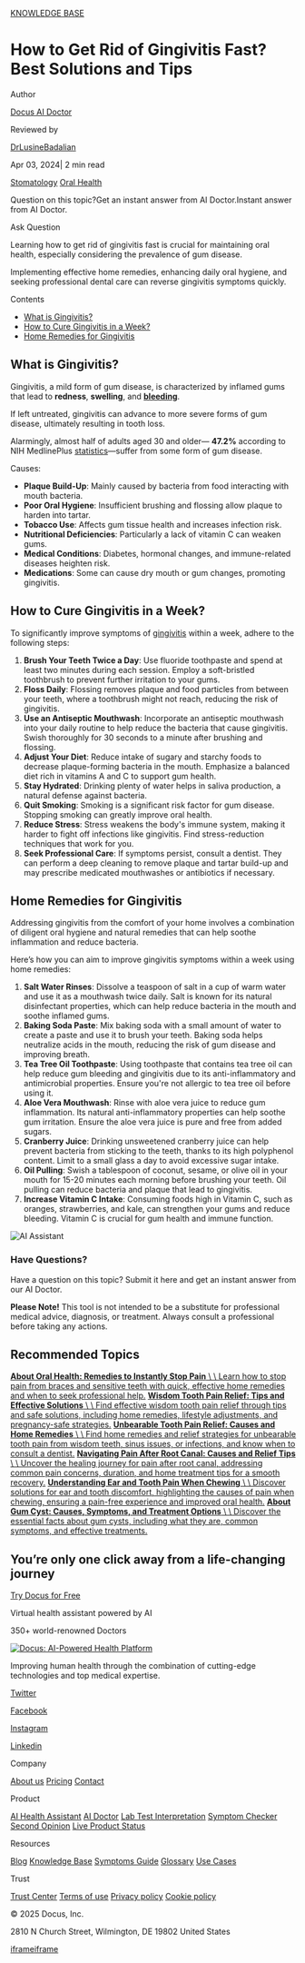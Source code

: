 [KNOWLEDGE BASE](https://docus.ai/knowledge-base)

# How to Get Rid of Gingivitis Fast? Best Solutions and Tips

Author

[Docus AI Doctor](https://docus.ai/ai-doctor)

Reviewed by

[DrLusineBadalian](https://docus.ai/author/dr-lusine-badalian)

Apr 03, 2024\| 2 min read

[Stomatology](https://docus.ai/tags/stomatology) [Oral Health](https://docus.ai/tags/oral-health)

Question on this topic?Get an instant answer from AI Doctor.Instant answer from AI Doctor.

Ask Question

Learning how to get rid of gingivitis fast is crucial for maintaining oral health, especially considering the prevalence of gum disease.

Implementing effective home remedies, enhancing daily oral hygiene, and seeking professional dental care can reverse gingivitis symptoms quickly.

Contents

- [What is Gingivitis?](https://docus.ai/knowledge-base/how-to-get-rid-of-gingivitis-fast#what-is-gingivitis)
- [How to Cure Gingivitis in a Week?](https://docus.ai/knowledge-base/how-to-get-rid-of-gingivitis-fast#how-to-cure-gingivitis-in-a-week)
- [Home Remedies for Gingivitis](https://docus.ai/knowledge-base/how-to-get-rid-of-gingivitis-fast#home-remedies-for-gingivitis)

## What is Gingivitis?

Gingivitis, a mild form of gum disease, is characterized by inflamed gums that lead to **redness**, **swelling**, and [**bleeding**](https://docus.ai/symptoms-guide/managing-bleeding-gums-when-brushing).

If left untreated, gingivitis can advance to more severe forms of gum disease, ultimately resulting in tooth loss.

Alarmingly, almost half of adults aged 30 and older— **47.2%** according to NIH MedlinePlus [statistics](https://magazine.medlineplus.gov/article/gum-disease-by-the-numbers)—suffer from some form of gum disease.

Causes:

- **Plaque Build-Up**: Mainly caused by bacteria from food interacting with mouth bacteria.
- **Poor Oral Hygiene**: Insufficient brushing and flossing allow plaque to harden into tartar.
- **Tobacco Use**: Affects gum tissue health and increases infection risk.
- **Nutritional Deficiencies**: Particularly a lack of vitamin C can weaken gums.
- **Medical Conditions**: Diabetes, hormonal changes, and immune-related diseases heighten risk.
- **Medications**: Some can cause dry mouth or gum changes, promoting gingivitis.

## How to Cure Gingivitis in a Week?

To significantly improve symptoms of [gingivitis](https://docus.ai/knowledge-base/gum-pain-relief-methods) within a week, adhere to the following steps:

1. **Brush Your Teeth Twice a Day**: Use fluoride toothpaste and spend at least two minutes during each session. Employ a soft-bristled toothbrush to prevent further irritation to your gums.
2. **Floss Daily**: Flossing removes plaque and food particles from between your teeth, where a toothbrush might not reach, reducing the risk of gingivitis.
3. **Use an Antiseptic Mouthwash**: Incorporate an antiseptic mouthwash into your daily routine to help reduce the bacteria that cause gingivitis. Swish thoroughly for 30 seconds to a minute after brushing and flossing.
4. **Adjust Your Diet**: Reduce intake of sugary and starchy foods to decrease plaque-forming bacteria in the mouth. Emphasize a balanced diet rich in vitamins A and C to support gum health.
5. **Stay Hydrated**: Drinking plenty of water helps in saliva production, a natural defense against bacteria.
6. **Quit Smoking**: Smoking is a significant risk factor for gum disease. Stopping smoking can greatly improve oral health.
7. **Reduce Stress**: Stress weakens the body's immune system, making it harder to fight off infections like gingivitis. Find stress-reduction techniques that work for you.
8. **Seek Professional Care**: If symptoms persist, consult a dentist. They can perform a deep cleaning to remove plaque and tartar build-up and may prescribe medicated mouthwashes or antibiotics if necessary.

## Home Remedies for Gingivitis

Addressing gingivitis from the comfort of your home involves a combination of diligent oral hygiene and natural remedies that can help soothe inflammation and reduce bacteria.

Here’s how you can aim to improve gingivitis symptoms within a week using home remedies:

1. **Salt Water Rinses**: Dissolve a teaspoon of salt in a cup of warm water and use it as a mouthwash twice daily. Salt is known for its natural disinfectant properties, which can help reduce bacteria in the mouth and soothe inflamed gums.
2. **Baking Soda Paste**: Mix baking soda with a small amount of water to create a paste and use it to brush your teeth. Baking soda helps neutralize acids in the mouth, reducing the risk of gum disease and improving breath.
3. **Tea Tree Oil Toothpaste**: Using toothpaste that contains tea tree oil can help reduce gum bleeding and gingivitis due to its anti-inflammatory and antimicrobial properties. Ensure you're not allergic to tea tree oil before using it.
4. **Aloe Vera Mouthwash**: Rinse with aloe vera juice to reduce gum inflammation. Its natural anti-inflammatory properties can help soothe gum irritation. Ensure the aloe vera juice is pure and free from added sugars.
5. **Cranberry Juice**: Drinking unsweetened cranberry juice can help prevent bacteria from sticking to the teeth, thanks to its high polyphenol content. Limit to a small glass a day to avoid excessive sugar intake.
6. **Oil Pulling**: Swish a tablespoon of coconut, sesame, or olive oil in your mouth for 15-20 minutes each morning before brushing your teeth. Oil pulling can reduce bacteria and plaque that lead to gingivitis.
7. **Increase Vitamin C Intake**: Consuming foods high in Vitamin C, such as oranges, strawberries, and kale, can strengthen your gums and reduce bleeding. Vitamin C is crucial for gum health and immune function.

![AI Assistant](https://docus.ai/images/small-assistant.png)

### Have Questions?

Have a question on this topic? Submit it here and get an instant answer from our AI Doctor.

**Please Note!** This tool is not intended to be a substitute for professional medical advice, diagnosis, or treatment. Always consult a professional before taking any actions.

## Recommended Topics

[**About Oral Health: Remedies to Instantly Stop Pain** \\
\\
Learn how to stop pain from braces and sensitive teeth with quick, effective home remedies and when to seek professional help.](https://docus.ai/knowledge-base/remedies-to-instantly-stop-pain) [**Wisdom Tooth Pain Relief: Tips and Effective Solutions** \\
\\
Find effective wisdom tooth pain relief through tips and safe solutions, including home remedies, lifestyle adjustments, and pregnancy-safe strategies.](https://docus.ai/knowledge-base/wisdom-tooth-pain-relief-tips-and-solutions) [**Unbearable Tooth Pain Relief: Causes and Home Remedies** \\
\\
Find home remedies and relief strategies for unbearable tooth pain from wisdom teeth, sinus issues, or infections, and know when to consult a dentist.](https://docus.ai/knowledge-base/unbearable-tooth-pain-relief) [**Navigating Pain After Root Canal: Causes and Relief Tips** \\
\\
Uncover the healing journey for pain after root canal, addressing common pain concerns, duration, and home treatment tips for a smooth recovery.](https://docus.ai/knowledge-base/navigating-pain-after-root-canal) [**Understanding Ear and Tooth Pain When Chewing** \\
\\
Discover solutions for ear and tooth discomfort, highlighting the causes of pain when chewing, ensuring a pain-free experience and improved oral health.](https://docus.ai/knowledge-base/understanding-ear-and-tooth-pain-when-chewing) [**About Gum Cyst: Causes, Symptoms, and Treatment Options** \\
\\
Discover the essential facts about gum cysts, including what they are, common symptoms, and effective treatments.](https://docus.ai/knowledge-base/gum-cyst)

## You’re only one click away from a life-changing journey

[Try Docus for Free](https://my.docus.ai/auth/signup)

Virtual health assistant powered by AI

350+ world-renowned Doctors

[![Docus: AI-Powered Health Platform](https://docus.ai/docus-dark-logo.svg)](https://docus.ai/)

Improving human health through the combination of cutting-edge technologies and top medical expertise.

[Twitter](https://twitter.com/docus_ai)

[Facebook](https://www.facebook.com/docusai)

[Instagram](https://www.instagram.com/docus.ai/)

[Linkedin](https://www.linkedin.com/company/docusai/)

Company

[About us](https://docus.ai/about-us) [Pricing](https://docus.ai/pricing) [Contact](https://docus.ai/contact)

Product

[AI Health Assistant](https://docus.ai/ai-health-assistant) [AI Doctor](https://docus.ai/ai-doctor) [Lab Test Interpretation](https://docus.ai/lab-test-interpretation) [Symptom Checker](https://docus.ai/symptom-checker) [Second Opinion](https://docus.ai/second-opinion) [Live Product Status](https://docus.statuspage.io/)

Resources

[Blog](https://docus.ai/blog) [Knowledge Base](https://docus.ai/knowledge-base) [Symptoms Guide](https://docus.ai/symptoms-guide) [Glossary](https://docus.ai/glossary) [Use Cases](https://docus.ai/use-cases)

Trust

[Trust Center](https://trust.docus.ai/) [Terms of use](https://docus.ai/terms-of-use) [Privacy policy](https://docus.ai/privacy-policy) [Cookie policy](https://docus.ai/cookie-policy)

© 2025 Docus, Inc.

2810 N Church Street, Wilmington, DE 19802 United States

[iframe](https://td.doubleclick.net/td/ga/rul?tid=G-C1NR4HEC74&gacid=909222604.1741382303&gtm=45je5362v874030715z8849365654za200zb849365654&dma=0&gcs=G1--&gcd=13l3l3R3l5l1&npa=0&pscdl=noapi&aip=1&fledge=1&frm=0&tag_exp=102067808~102482433~102539968~102587591~102640600~102717422~102788824~102791783&z=2139205347)[iframe](https://td.doubleclick.net/td/rul/11076298198?random=1741382303115&cv=11&fst=1741382303115&fmt=3&bg=ffffff&guid=ON&async=1&gtm=45je5362v874030715z8849365654za200zb849365654&gcd=13l3l3R3l5l1&dma=0&tag_exp=102067808~102482433~102539968~102587591~102640600~102717422~102788824~102791783&u_w=1280&u_h=1024&url=https%3A%2F%2Fdocus.ai%2Fknowledge-base%2Fhow-to-get-rid-of-gingivitis-fast&hn=www.googleadservices.com&frm=0&tiba=How%20to%20Get%20Rid%20of%20Gingivitis%20Fast%3F%20Best%20Solutions%20and%20Tips&npa=0&pscdl=noapi&auid=1223971712.1741382303&uaa=&uab=&uafvl=&uamb=0&uam=&uap=&uapv=&uaw=0&fledge=1&data=event%3Dgtag.config)